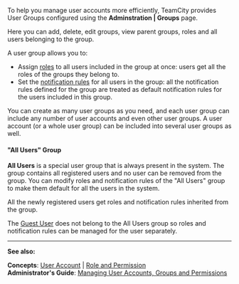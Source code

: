 [//]: # (title: User Group)
[//]: # (auxiliary-id: User Group)

To help you manage user accounts more efficiently, TeamCity provides User Groups configured using the __Adminstration | Groups__ page.

Here you can add, delete, edit groups, view parent groups, roles and all users belonging to the group. 

A user group allows you to:
* Assign [roles](role-and-permission.md) to all users included in the group at once: users get all the roles of the groups they belong to.
* Set the [notification rules](subscribing-to-notifications.md) for all users in the group: all the notification rules defined for the group are treated as default notification rules for the users included in this group.

You can create as many user groups as you need, and each user group can include any number of user accounts and even other user groups. A user account (or a whole user group) can be included into several user groups as well.

<anchor name="allusers"/>


#### "All Users" Group

__All Users__ is a special user group that is always present in the system. The group contains all registered users and no user can be removed from the group. You can modify roles and notification rules of the "All Users" group to make them default for all the users in the system.

All the newly registered users get roles and notification rules inherited from the group.

The [Guest User](guest-user.md) does not belong to the All Users group so roles and notification rules can be managed for the user separately.

 __  __

__See also:__

__Concepts__: [User Account](user-account.md) | [Role and Permission](role-and-permission.md)   
__Administrator's Guide__: [Managing User Accounts, Groups and Permissions](managing-user-accounts-groups-and-permissions.md)


[//]: # (Internal note. Do not delete. "User Groupd338e93.txt")    